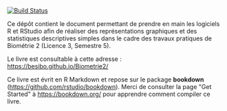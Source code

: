 [![Build Status](https://travis-ci.org/besibo/Biometrie2.svg?branch=master)](https://travis-ci.org/besibo/Biometrie2)

Ce dépôt contient le document permettant de prendre en main les logiciels R et RStudio afin de réaliser des représentations graphiques et des statistiques descriptives simples dans le cadre des travaux pratiques de Biométrie 2 (Licence 3, Semestre 5).

Le livre est consultable à cette adresse : https://besibo.github.io/Biometrie2/

Ce livre est évrit en R Markdown et repose sur le package **bookdown** (https://github.com/rstudio/bookdown). Merci de consulter la page "Get Started" à https://bookdown.org/ pour apprendre comment compiler ce livre.
